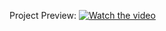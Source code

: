 Project Preview:
[![Watch the video](https://img.youtube.com/vi/mB9Ui2fuELk?si=87at64HpD7lQmqws/maxresdefault.jpg)](https://youtu.be/mB9Ui2fuELk?si=87at64HpD7lQmqws)
